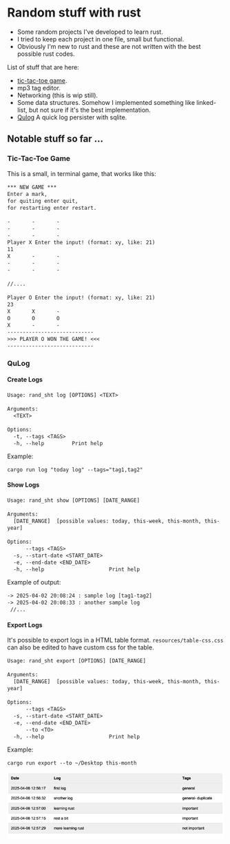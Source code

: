 # Random stuff with rust
* Some random projects I've developed to learn rust.
* I tried to keep each project in one file, small but functional.
* Obviously I'm new to rust and these are not written with the best possible rust codes.

List of stuff that are here:
* [tic-tac-toe game](#tic-tac-toe-game).
* mp3 tag editor.
* Networking (this is wip still).
* Some data structures.
    Somehow I implemented something like linked-list, but not sure if it's the best implementation.
* [Qulog](#qulog) A quick log persister with sqlite.

## Notable stuff so far ...
### Tic-Tac-Toe Game
This is a small, in terminal game, that works like this:
```
*** NEW GAME ***
Enter a mark,
for quiting enter quit,
for restarting enter restart.
                
-       -       -
-       -       -
-       -       -
Player X Enter the input! (format: xy, like: 21)
11
X       -       -
-       -       -
-       -       -

//....

Player O Enter the input! (format: xy, like: 21)
23
X       X       -
O       O       O
X       -       -
----------------------------
>>> PLAYER O WON THE GAME! <<<
----------------------------
```
### QuLog
#### Create Logs
```
Usage: rand_sht log [OPTIONS] <TEXT>

Arguments:
  <TEXT>  

Options:
  -t, --tags <TAGS>  
  -h, --help         Print help
```
Example: 
```
cargo run log "today log" --tags="tag1,tag2"
```

#### Show Logs
```
Usage: rand_sht show [OPTIONS] [DATE_RANGE]

Arguments:
  [DATE_RANGE]  [possible values: today, this-week, this-month, this-year]

Options:
      --tags <TAGS>              
  -s, --start-date <START_DATE>  
  -e, --end-date <END_DATE>      
  -h, --help                     Print help
```
Example of output:
```
-> 2025-04-02 20:08:24 : sample log [tag1-tag2]
-> 2025-04-02 20:08:33 : another sample log 
 //...
```

#### Export Logs
It's possible to export logs in a HTML table format.
`resources/table-css.css` can also be edited to have custom css for the table.
```
Usage: rand_sht export [OPTIONS] [DATE_RANGE]

Arguments:
  [DATE_RANGE]  [possible values: today, this-week, this-month, this-year]

Options:
      --tags <TAGS>              
  -s, --start-date <START_DATE>  
  -e, --end-date <END_DATE>      
      --to <TO>                  
  -h, --help                     Print help
```
Example:
```
cargo run export --to ~/Desktop this-month
```
![Qulog Example](qulog-table-example.png)